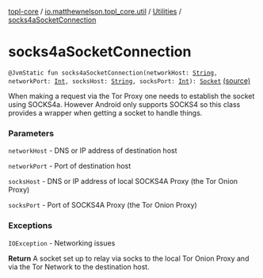 [topl-core](../../index.md) / [io.matthewnelson.topl_core.util](../index.md) / [Utilities](index.md) / [socks4aSocketConnection](./socks4a-socket-connection.md)

# socks4aSocketConnection

`@JvmStatic fun socks4aSocketConnection(networkHost: `[`String`](https://kotlinlang.org/api/latest/jvm/stdlib/kotlin/-string/index.html)`, networkPort: `[`Int`](https://kotlinlang.org/api/latest/jvm/stdlib/kotlin/-int/index.html)`, socksHost: `[`String`](https://kotlinlang.org/api/latest/jvm/stdlib/kotlin/-string/index.html)`, socksPort: `[`Int`](https://kotlinlang.org/api/latest/jvm/stdlib/kotlin/-int/index.html)`): `[`Socket`](https://docs.oracle.com/javase/6/docs/api/java/net/Socket.html) [(source)](https://github.com/05nelsonm/TorOnionProxyLibrary-Android/blob/master/topl-core/src/main/java/io/matthewnelson/topl_core/util/Utilities.kt#L117)

When making a request via the Tor Proxy one needs to establish the socket using SOCKS4a. However Android
only supports SOCKS4 so this class provides a wrapper when getting a socket to handle things.

### Parameters

`networkHost` - DNS or IP address of destination host

`networkPort` - Port of destination host

`socksHost` - DNS or IP address of local SOCKS4A Proxy (the Tor Onion Proxy)

`socksPort` - Port of SOCKS4A Proxy (the Tor Onion Proxy)

### Exceptions

`IOException` - Networking issues

**Return**
A socket set up to relay via socks to the local Tor Onion Proxy and via the Tor Network to the
destination host.


